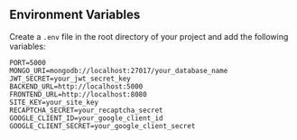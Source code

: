 ## Environment Variables

Create a `.env` file in the root directory of your project and add the following variables:

```env
PORT=5000
MONGO_URI=mongodb://localhost:27017/your_database_name
JWT_SECRET=your_jwt_secret_key
BACKEND_URL=http://localhost:5000
FRONTEND_URL=http://localhost:8080
SITE_KEY=your_site_key
RECAPTCHA_SECRET=your_recaptcha_secret
GOOGLE_CLIENT_ID=your_google_client_id
GOOGLE_CLIENT_SECRET=your_google_client_secret
